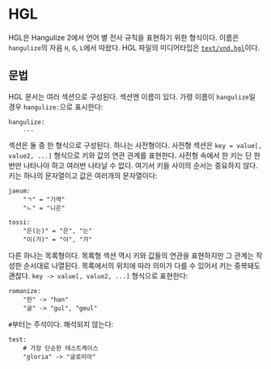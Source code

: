 # HGL

HGL은 Hangulize 2에서 언어 별 전사 규칙을 표현하기 위한 형식이다. 이름은
`hangulize`의 자음 `H`, `G`, `L`에서 따왔다. HGL 파일의 미디어타입은
[`text/vnd.hgl`][media-type]이다.

[media-type]: https://www.iana.org/assignments/media-types/text/vnd.hgl


## 문법

HGL 문서는 여러 섹션으로 구성된다. 섹션엔 이름이 있다. 가령 이름이
`hangulize`일 경우 `hangulize:`으로 표시한다:

```
hangulize:
    ...
```

섹션은 둘 중 한 형식으로 구성된다. 하나는 사전형이다. 사전형 섹션은 `key =
value[, value2, ...]` 형식으로 키와 값의 연관 관계를 표현한다. 사전형 속에서 한
키는 단 한 번만 나타나야 하고 여러번 나타날 수 없다. 여기서 키들 사이의 순서는
중요하지 않다. 키는 하나의 문자열이고 값은 여러개의 문자열이다:

```
jaeum:
    "ㄱ" = "기역"
    "ㄴ" = "니은"

tossi:
    "은(는)" = "은", "는"
    "이(가)" = "이", "가"
```

다른 하나는 목록형이다. 목록형 섹션 역시 키와 값들의 연관을 표현하지만 그 관계는
작성한 순서대로 나열된다. 목록에서의 위치에 따라 의미가 다를 수 있어서 키는
중복돼도 괜찮다. `key -> value[, value2, ...]` 형식으로 표현한다:

```
romanize:
    "한" -> "han"
    "글" -> "gul", "geul"
```

`#`부터는 주석이다. 해석되지 않는다:

```
test:
    # 가장 단순한 테스트케이스
    "gloria" -> "글로리아"
```
